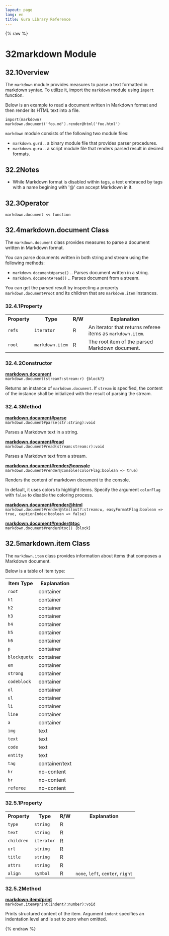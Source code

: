```yaml
---
layout: page
lang: en
title: Gura Library Reference
---
```


{% raw %}
<h1><span class="caption-index-1">32</span><a name="anchor-32"></a>markdown Module</h1>
<h2><span class="caption-index-2">32.1</span><a name="anchor-32-1"></a>Overview</h2>
<p>
The <code>markdown</code> module provides measures to parse a text formatted in markdown syntax. To utilize it, import the <code>markdown</code> module using <code>import</code> function.
</p>
<p>
Below is an example to read a document written in Markdown format and then render its HTML text into a file.
</p>
<pre><code>import(markdown)
markdown.document('foo.md').render@html('foo.html')
</code></pre>
<p>
<code>markdown</code> module consists of the following two module files:
</p>
<ul>
<li><code>markdown.gurd</code> .. a binary module file that provides parser procedures.</li>
<li><code>markdown.gura</code> .. a script module file that renders parsed result in desired formats.</li>
</ul>
<h2><span class="caption-index-2">32.2</span><a name="anchor-32-2"></a>Notes</h2>
<ul>
<li>While Markdown format is disabled within tags, a text embraced by tags with a name begining with '@' can accept Markdown in it.</li>
</ul>
<h2><span class="caption-index-2">32.3</span><a name="anchor-32-3"></a>Operator</h2>
<p>
<code>markdown.document &lt;&lt; function</code>
</p>
<h2><span class="caption-index-2">32.4</span><a name="anchor-32-4"></a>markdown.document Class</h2>
<p>
The <code>markdown.document</code> class provides measures to parse a document written in Markdown format.
</p>
<p>
You can parse documents written in both string and stream using the following methods:
</p>
<ul>
<li><code>markdown.document#parse()</code> .. Parses document written in a string.</li>
<li><code>markdown.document#read()</code> .. Parses document from a stream.</li>
</ul>
<p>
You can get the parsed result by inspecting a property <code>markdown.document#root</code> and its children that are <code>markdown.item</code> instances.
</p>
<h3><span class="caption-index-3">32.4.1</span><a name="anchor-32-4-1"></a>Property</h3>
<p>
<table>
<tr>
<th>
Property</th>
<th>
Type</th>
<th>
R/W</th>
<th>
Explanation</th>
</tr>


<tr>
<td>
<code>refs</code></td>
<td>
<code>iterator</code></td>
<td>
R</td>

<td>
An iterator that returns referee items as <code>markdown.item</code>.</td>
</tr>


<tr>
<td>
<code>root</code></td>
<td>
<code>markdown.item</code></td>
<td>
R</td>

<td>
The root item of the parsed Markdown document.</td>
</tr>


</table>

</p>
<h3><span class="caption-index-3">32.4.2</span><a name="anchor-32-4-2"></a>Constructor</h3>
<p>
<div><strong style="text-decoration:underline">markdown.document</strong></div>
<div style="margin-bottom:1em"><code>markdown.document(stream?:stream:r) {block?}</code></div>
Returns an instance of <code>markdown.document</code>. If <code>stream</code> is specified, the content of the instance shall be initialized with the result of parsing the stream.
</p>
<h3><span class="caption-index-3">32.4.3</span><a name="anchor-32-4-3"></a>Method</h3>
<p>
<div><strong style="text-decoration:underline">markdown.document#parse</strong></div>
<div style="margin-bottom:1em"><code>markdown.document#parse(str:string):void</code></div>
Parses a Markdown text in a string.
</p>
<p>
<div><strong style="text-decoration:underline">markdown.document#read</strong></div>
<div style="margin-bottom:1em"><code>markdown.document#read(stream:stream:r):void</code></div>
Parses a Markdown text from a stream.
</p>
<p>
<div><strong style="text-decoration:underline">markdown.document#render@console</strong></div>
<div style="margin-bottom:1em"><code>markdown.document#render@console(colorFlag:boolean =&gt; true)</code></div>
Renders the content of markdown document to the console.
</p>
<p>
In default, it uses colors to highlight items. Specify the argument <code>colorFlag</code> with <code>false</code> to disable the coloring process.
</p>
<p>
<div><strong style="text-decoration:underline">markdown.document#render@html</strong></div>
<div style="margin-bottom:1em"><code>markdown.document#render@html(out?:stream:w, easyFormatFlag:boolean =&gt; true, captionIndex:boolean =&gt; false)</code></div>
<div><strong style="text-decoration:underline">markdown.document#render@toc</strong></div>
<div style="margin-bottom:1em"><code>markdown.document#render@toc() {block}</code></div>

</p>
<h2><span class="caption-index-2">32.5</span><a name="anchor-32-5"></a>markdown.item Class</h2>
<p>
The <code>markdown.item</code> class provides information about items that composes a Markdown document.
</p>
<p>
Below is a table of item type:
</p>
<p>
<table>
<tr>
<th>
Item Type</th>
<th>
Explanation</th>
</tr>


<tr>
<td>
<code>root</code></td>
<td>
container</td>
</tr>

<tr>
<td>
<code>h1</code></td>
<td>
container</td>
</tr>

<tr>
<td>
<code>h2</code></td>
<td>
container</td>
</tr>

<tr>
<td>
<code>h3</code></td>
<td>
container</td>
</tr>

<tr>
<td>
<code>h4</code></td>
<td>
container</td>
</tr>

<tr>
<td>
<code>h5</code></td>
<td>
container</td>
</tr>

<tr>
<td>
<code>h6</code></td>
<td>
container</td>
</tr>

<tr>
<td>
<code>p</code></td>
<td>
container</td>
</tr>

<tr>
<td>
<code>blockquote</code></td>
<td>
container</td>
</tr>

<tr>
<td>
<code>em</code></td>
<td>
container</td>
</tr>

<tr>
<td>
<code>strong</code></td>
<td>
container</td>
</tr>

<tr>
<td>
<code>codeblock</code></td>
<td>
container</td>
</tr>

<tr>
<td>
<code>ol</code></td>
<td>
container</td>
</tr>

<tr>
<td>
<code>ul</code></td>
<td>
container</td>
</tr>

<tr>
<td>
<code>li</code></td>
<td>
container</td>
</tr>

<tr>
<td>
<code>line</code></td>
<td>
container</td>
</tr>

<tr>
<td>
<code>a</code></td>
<td>
container</td>
</tr>

<tr>
<td>
<code>img</code></td>
<td>
text</td>
</tr>

<tr>
<td>
<code>text</code></td>
<td>
text</td>
</tr>

<tr>
<td>
<code>code</code></td>
<td>
text</td>
</tr>

<tr>
<td>
<code>entity</code></td>
<td>
text</td>
</tr>

<tr>
<td>
<code>tag</code></td>
<td>
container/text</td>
</tr>

<tr>
<td>
<code>hr</code></td>
<td>
no-content</td>
</tr>

<tr>
<td>
<code>br</code></td>
<td>
no-content</td>
</tr>

<tr>
<td>
<code>referee</code></td>
<td>
no-content</td>
</tr>


</table>

</p>
<h3><span class="caption-index-3">32.5.1</span><a name="anchor-32-5-1"></a>Property</h3>
<p>
<table>
<tr>
<th>
Property</th>
<th>
Type</th>
<th>
R/W</th>
<th>
Explanation</th>
</tr>


<tr>
<td>
<code>type</code></td>
<td>
<code>string</code></td>
<td>
R</td>

<td>
</td>
</tr>


<tr>
<td>
<code>text</code></td>
<td>
<code>string</code></td>
<td>
R</td>

<td>
</td>
</tr>


<tr>
<td>
<code>children</code></td>
<td>
<code>iterator</code></td>
<td>
R</td>

<td>
</td>
</tr>


<tr>
<td>
<code>url</code></td>
<td>
<code>string</code></td>
<td>
R</td>

<td>
</td>
</tr>


<tr>
<td>
<code>title</code></td>
<td>
<code>string</code></td>
<td>
R</td>

<td>
</td>
</tr>


<tr>
<td>
<code>attrs</code></td>
<td>
<code>string</code></td>
<td>
R</td>

<td>
</td>
</tr>


<tr>
<td>
<code>align</code></td>
<td>
<code>symbol</code></td>
<td>
R</td>

<td>
<code>none</code>, <code>left</code>, <code>center</code>, <code>right</code></td>
</tr>


</table>

</p>
<h3><span class="caption-index-3">32.5.2</span><a name="anchor-32-5-2"></a>Method</h3>
<p>
<div><strong style="text-decoration:underline">markdown.item#print</strong></div>
<div style="margin-bottom:1em"><code>markdown.item#print(indent?:number):void</code></div>
Prints structured content of the item. Argument <code>indent</code> specifies an indentation level and is set to zero when omitted.
</p>
<p />

{% endraw %}
